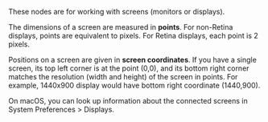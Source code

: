 These nodes are for working with screens (monitors or displays).

The dimensions of a screen are measured in **points**. For non-Retina displays, points are equivalent to pixels. For Retina displays, each point is 2 pixels.

Positions on a screen are given in **screen coordinates**. If you have a single screen, its top left corner is at the point (0,0), and its bottom right corner matches the resolution (width and height) of the screen in points. For example, 1440x900 display would have bottom right coordinate (1440,900).

On macOS, you can look up information about the connected screens in System Preferences > Displays.
